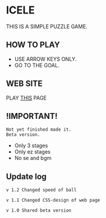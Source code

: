 # ICELE
THIS IS A SIMPLE PUZZLE GAME.  

## HOW TO PLAY
* USE ARROW KEYS ONLY.  
* GO TO THE GOAL.  

## WEB SITE
PLAY [THIS](https://jpnykw.github.io/ICELE/) PAGE  

## !IMPORTANT!
```
Not yet finished made it.  
Beta version.  
```  

* Only 3 stages  
* Only ez stages  
* No se and bgm  

## Update log
```
v 1.2 Changed speed of ball

v 1.1 Changed CSS-design of web page

v 1.0 Shared beta version 
```
